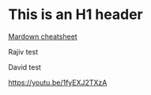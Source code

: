 # This is an H1 header

[Mardown cheatsheet](https://github.com/adam-p/markdown-here/wiki/Markdown-Cheatsheet)

Rajiv test

David test

https://youtu.be/1fyEXJ2TXzA
